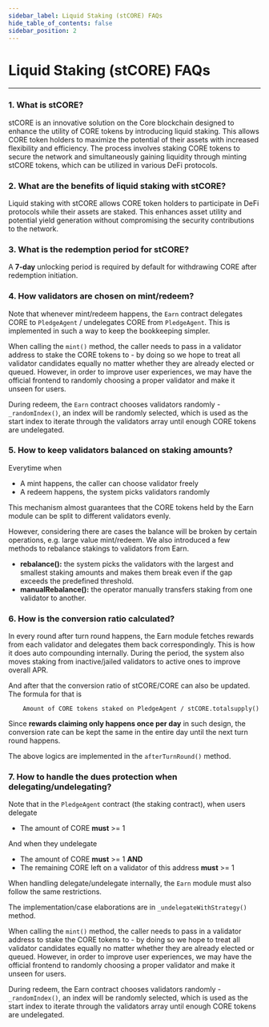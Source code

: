 ```yaml
---
sidebar_label: Liquid Staking (stCORE) FAQs
hide_table_of_contents: false
sidebar_position: 2
---
```


# Liquid Staking (stCORE) FAQs
---

### 1. What is stCORE?
stCORE is an innovative solution on the Core blockchain designed to enhance the utility of CORE tokens by introducing liquid staking. This allows CORE token holders to maximize the potential of their assets with increased flexibility and efficiency. The process involves staking CORE tokens to secure the network and simultaneously gaining liquidity through minting stCORE tokens, which can be utilized in various DeFi protocols.

### 2. What are the benefits of liquid staking with stCORE?
Liquid staking with stCORE allows CORE token holders to participate in DeFi protocols while their assets are staked. This enhances asset utility and potential yield generation without compromising the security contributions to the network.

### 3. What is the redemption period for stCORE?
A **7-day** unlocking period is required by default for withdrawing CORE after redemption initiation.

### 4. How validators are chosen on mint/redeem?

Note that whenever mint/redeem happens, the `Earn` contract delegates CORE to `PledgeAgent` / undelegates CORE from `PledgeAgent`. This is implemented in such a way to keep the bookkeeping simpler. 

When calling the `mint()` method, the caller needs to pass in a validator address to stake the CORE tokens to - by doing so we hope to treat all validator candidates equally no matter whether they are already elected or queued. However, in order to improve user experiences, we may have the official frontend to randomly choosing a proper validator and make it unseen for users.  

During redeem, the `Earn` contract chooses validators randomly -  `_randomIndex()`, an index will be randomly selected, which is used as the start index to iterate through the validators array until enough CORE tokens are undelegated. 

### 5. How to keep validators balanced on staking amounts?

Everytime when 
* A mint happens, the caller can choose validator freely
* A redeem happens, the system picks validators randomly 

This mechanism almost guarantees that the CORE tokens held by the Earn module can be split to different validators evenly. 

However, considering there are cases the balance will be broken by certain operations, e.g. large value mint/redeem. We also introduced a few methods to rebalance stakings to validators from Earn.
* **rebalance():** the system picks the validators with the largest and smallest staking amounts and makes them break even if the gap exceeds the predefined threshold.  
* **manualRebalance():** the operator manually transfers staking from one validator to another. 

### 6. How is the conversion ratio calculated?

In every round after turn round happens, the Earn module fetches rewards from each validator and delegates them back correspondingly. This is how it does auto compounding internally. During the period, the system also moves staking from inactive/jailed validators to active ones to improve overall APR. 

And after that the conversion ratio of stCORE/CORE can also be updated. The formula for that is 

```
    Amount of CORE tokens staked on PledgeAgent / stCORE.totalsupply() 
```

Since **rewards claiming only happens once per day** in such design, the conversion rate can be kept the same in the entire day until the next turn round happens. 

The above logics are implemented in the `afterTurnRound()` method. 

### 7. How to handle the dues protection when delegating/undelegating?

Note that in the `PledgeAgent` contract (the staking contract), when users delegate

* The amount of CORE **must** >= 1

And when they undelegate

* The amount of CORE **must** >= 1 **AND**
* The remaining CORE left on a validator of this address **must** >= 1

When handling delegate/undelegate internally, the `Earn` module must also follow the same restrictions. 

The implementation/case elaborations are in `_undelegateWithStrategy()` method. 

When calling the `mint()` method, the caller needs to pass in a validator address to stake the CORE tokens to - by doing so we hope to treat all validator candidates equally no matter whether they are already elected or queued. However, in order to improve user experiences, we may have the official frontend to randomly choosing a proper validator and make it unseen for users.  

During redeem, the Earn contract chooses validators randomly - ` _randomIndex()`, an index will be randomly selected, which is used as the start index to iterate through the validators array until enough CORE tokens are undelegated. 
